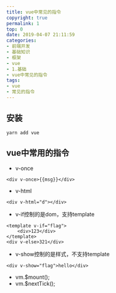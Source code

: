 ```yaml
---
title: vue中常见的指令
copyright: true
permalink: 1
top: 0
date: 2019-04-07 21:11:59
categories:
- 前端开发
- 基础知识
- 框架
- vue
- 1.基础
- vue中常见的指令
tags:
- vue
- 常见的指令
---
```

## 安装
```
yarn add vue
```
## vue中常用的指令
- v-once
```
<div v-once>{{msg}}</div>
```
- v-html
```
<div v-html="d"></div>
```
- v-if控制的是dom，支持template
```
<template v-if="flag">
    <div>123</div>
</template>
<div v-else>321</div>
```
- v-show控制的是样式，不支持template
```
<div v-show="flag">hello</div>
```
- vm.$mount();
- vm.$nextTick();
